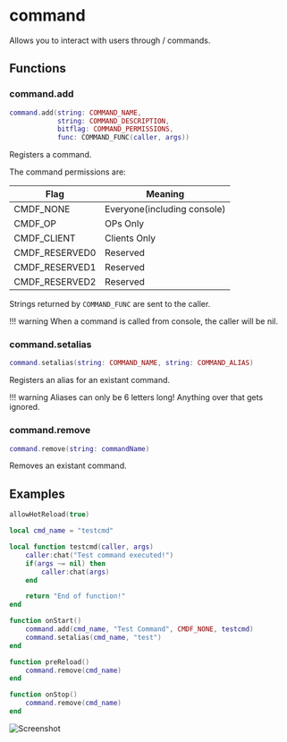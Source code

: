 # command
Allows you to interact with users through / commands.

## Functions

### command.add

```lua 
command.add(string: COMMAND_NAME, 
            string: COMMAND_DESCRIPTION, 
            bitflag: COMMAND_PERMISSIONS, 
            func: COMMAND_FUNC(caller, args))
```

Registers a command.

The command permissions are:

| Flag           | Meaning                      |
|----------------|------------------------------|
| CMDF_NONE      | Everyone(including console)  |
| CMDF_OP        | OPs Only                     |
| CMDF_CLIENT    | Clients Only                 |
| CMDF_RESERVED0 | Reserved                     |
| CMDF_RESERVED1 | Reserved                     |
| CMDF_RESERVED2 | Reserved                     |

Strings returned by ``COMMAND_FUNC`` are sent to the caller.

!!! warning
    When a command is called from console, the caller will be nil.

### command.setalias

```lua 
command.setalias(string: COMMAND_NAME, string: COMMAND_ALIAS)
```

Registers an alias for an existant command.

!!! warning
    Aliases can only be 6 letters long! Anything over that gets ignored.


### command.remove

```lua 
command.remove(string: commandName)
```

Removes an existant command.

## Examples

```lua
allowHotReload(true)

local cmd_name = "testcmd"

local function testcmd(caller, args)
    caller:chat("Test command executed!")
    if(args ~= nil) then
        caller:chat(args)
    end

    return "End of function!"
end

function onStart()
    command.add(cmd_name, "Test Command", CMDF_NONE, testcmd)
    command.setalias(cmd_name, "test")
end

function preReload()
    command.remove(cmd_name)
end

function onStop()
	command.remove(cmd_name)
end
```

![Screenshot](/resources/testcmd.png)
